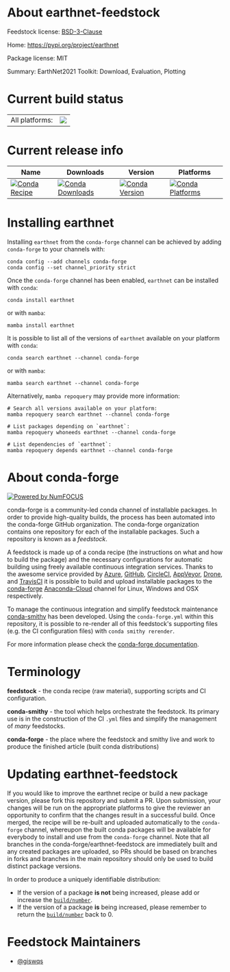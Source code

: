 About earthnet-feedstock
========================

Feedstock license: [BSD-3-Clause](https://github.com/conda-forge/earthnet-feedstock/blob/main/LICENSE.txt)

Home: https://pypi.org/project/earthnet

Package license: MIT

Summary: EarthNet2021 Toolkit: Download, Evaluation, Plotting

Current build status
====================


<table><tr><td>All platforms:</td>
    <td>
      <a href="https://dev.azure.com/conda-forge/feedstock-builds/_build/latest?definitionId=19960&branchName=main">
        <img src="https://dev.azure.com/conda-forge/feedstock-builds/_apis/build/status/earthnet-feedstock?branchName=main">
      </a>
    </td>
  </tr>
</table>

Current release info
====================

| Name | Downloads | Version | Platforms |
| --- | --- | --- | --- |
| [![Conda Recipe](https://img.shields.io/badge/recipe-earthnet-green.svg)](https://anaconda.org/conda-forge/earthnet) | [![Conda Downloads](https://img.shields.io/conda/dn/conda-forge/earthnet.svg)](https://anaconda.org/conda-forge/earthnet) | [![Conda Version](https://img.shields.io/conda/vn/conda-forge/earthnet.svg)](https://anaconda.org/conda-forge/earthnet) | [![Conda Platforms](https://img.shields.io/conda/pn/conda-forge/earthnet.svg)](https://anaconda.org/conda-forge/earthnet) |

Installing earthnet
===================

Installing `earthnet` from the `conda-forge` channel can be achieved by adding `conda-forge` to your channels with:

```
conda config --add channels conda-forge
conda config --set channel_priority strict
```

Once the `conda-forge` channel has been enabled, `earthnet` can be installed with `conda`:

```
conda install earthnet
```

or with `mamba`:

```
mamba install earthnet
```

It is possible to list all of the versions of `earthnet` available on your platform with `conda`:

```
conda search earthnet --channel conda-forge
```

or with `mamba`:

```
mamba search earthnet --channel conda-forge
```

Alternatively, `mamba repoquery` may provide more information:

```
# Search all versions available on your platform:
mamba repoquery search earthnet --channel conda-forge

# List packages depending on `earthnet`:
mamba repoquery whoneeds earthnet --channel conda-forge

# List dependencies of `earthnet`:
mamba repoquery depends earthnet --channel conda-forge
```


About conda-forge
=================

[![Powered by
NumFOCUS](https://img.shields.io/badge/powered%20by-NumFOCUS-orange.svg?style=flat&colorA=E1523D&colorB=007D8A)](https://numfocus.org)

conda-forge is a community-led conda channel of installable packages.
In order to provide high-quality builds, the process has been automated into the
conda-forge GitHub organization. The conda-forge organization contains one repository
for each of the installable packages. Such a repository is known as a *feedstock*.

A feedstock is made up of a conda recipe (the instructions on what and how to build
the package) and the necessary configurations for automatic building using freely
available continuous integration services. Thanks to the awesome service provided by
[Azure](https://azure.microsoft.com/en-us/services/devops/), [GitHub](https://github.com/),
[CircleCI](https://circleci.com/), [AppVeyor](https://www.appveyor.com/),
[Drone](https://cloud.drone.io/welcome), and [TravisCI](https://travis-ci.com/)
it is possible to build and upload installable packages to the
[conda-forge](https://anaconda.org/conda-forge) [Anaconda-Cloud](https://anaconda.org/)
channel for Linux, Windows and OSX respectively.

To manage the continuous integration and simplify feedstock maintenance
[conda-smithy](https://github.com/conda-forge/conda-smithy) has been developed.
Using the ``conda-forge.yml`` within this repository, it is possible to re-render all of
this feedstock's supporting files (e.g. the CI configuration files) with ``conda smithy rerender``.

For more information please check the [conda-forge documentation](https://conda-forge.org/docs/).

Terminology
===========

**feedstock** - the conda recipe (raw material), supporting scripts and CI configuration.

**conda-smithy** - the tool which helps orchestrate the feedstock.
                   Its primary use is in the construction of the CI ``.yml`` files
                   and simplify the management of *many* feedstocks.

**conda-forge** - the place where the feedstock and smithy live and work to
                  produce the finished article (built conda distributions)


Updating earthnet-feedstock
===========================

If you would like to improve the earthnet recipe or build a new
package version, please fork this repository and submit a PR. Upon submission,
your changes will be run on the appropriate platforms to give the reviewer an
opportunity to confirm that the changes result in a successful build. Once
merged, the recipe will be re-built and uploaded automatically to the
`conda-forge` channel, whereupon the built conda packages will be available for
everybody to install and use from the `conda-forge` channel.
Note that all branches in the conda-forge/earthnet-feedstock are
immediately built and any created packages are uploaded, so PRs should be based
on branches in forks and branches in the main repository should only be used to
build distinct package versions.

In order to produce a uniquely identifiable distribution:
 * If the version of a package **is not** being increased, please add or increase
   the [``build/number``](https://docs.conda.io/projects/conda-build/en/latest/resources/define-metadata.html#build-number-and-string).
 * If the version of a package **is** being increased, please remember to return
   the [``build/number``](https://docs.conda.io/projects/conda-build/en/latest/resources/define-metadata.html#build-number-and-string)
   back to 0.

Feedstock Maintainers
=====================

* [@giswqs](https://github.com/giswqs/)

